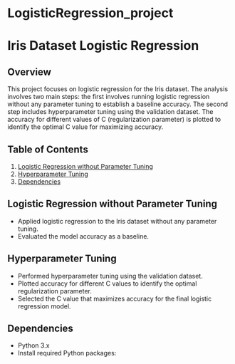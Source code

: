 # LogisticRegression_project

# Iris Dataset Logistic Regression

## Overview

This project focuses on logistic regression for the Iris dataset. The analysis involves two main steps: the first involves running logistic regression without any parameter tuning to establish a baseline accuracy. The second step includes hyperparameter tuning using the validation dataset. The accuracy for different values of C (regularization parameter) is plotted to identify the optimal C value for maximizing accuracy.

## Table of Contents

1. [Logistic Regression without Parameter Tuning](#logistic-regression-without-parameter-tuning)
2. [Hyperparameter Tuning](#hyperparameter-tuning)
3. [Dependencies](#dependencies)


## Logistic Regression without Parameter Tuning

- Applied logistic regression to the Iris dataset without any parameter tuning.
- Evaluated the model accuracy as a baseline.

## Hyperparameter Tuning

- Performed hyperparameter tuning using the validation dataset.
- Plotted accuracy for different C values to identify the optimal regularization parameter.
- Selected the C value that maximizes accuracy for the final logistic regression model.

## Dependencies
- Python 3.x
- Install required Python packages:

